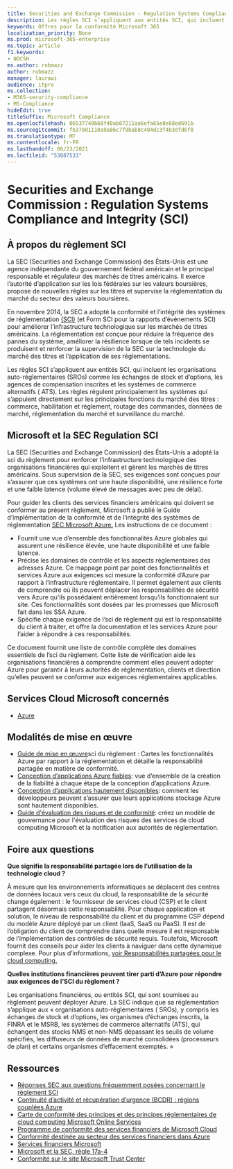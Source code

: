 ```yaml
---
title: Securities and Exchange Commission - Regulation Systems Compliance and Integrity (SCI)
description: Les règles SCI s’appliquent aux entités SCI, qui incluent les organisations auto-réglementaires (SROs) comme les échanges de stock et d’options, les agences de compensation inscrites et les systèmes de commerce alternatifs ( ATS).
keywords: Offres pour la conformité Microsoft 365
localization_priority: None
ms.prod: microsoft-365-enterprise
ms.topic: article
f1.keywords:
- NOCSH
ms.author: robmazz
author: robmazz
manager: laurawi
audience: itpro
ms.collection:
- M365-security-compliance
- MS-Compliance
hideEdit: true
titleSuffix: Microsoft Compliance
ms.openlocfilehash: 06537749b60f40ab87211aa6efa65e8e88ed691b
ms.sourcegitcommit: fb379d1110a9a86c7f9bab8c484dc3f4b3dfd6f0
ms.translationtype: MT
ms.contentlocale: fr-FR
ms.lasthandoff: 06/23/2021
ms.locfileid: "53087533"
---
```

# <a name="securities-and-exchange-commission-regulation-systems-compliance-and-integrity-sci"></a>Securities and Exchange Commission : Regulation Systems Compliance and Integrity (SCI)

## <a name="about-regulation-sci"></a>À propos du règlement SCI

La SEC (Securities and Exchange Commission) des États-Unis est une agence indépendante du gouvernement fédéral américain et le principal responsable et régulateur des marchés de titres américains. Il exerce l’autorité d’application sur les lois fédérales sur les valeurs boursières, propose de nouvelles règles sur les titres et supervise la réglementation du marché du secteur des valeurs boursières.

En novembre 2014, la SEC a adopté la conformité et l’intégrité des systèmes de réglementation [(SCI)](https://www.sec.gov/rules/final/2014/34-73639.pdf) (et Form SCI pour la rapports d’événements SCI) pour améliorer l’infrastructure technologique sur les marchés de titres américains. La réglementation est conçue pour réduire la fréquence des pannes du système, améliorer la résilience lorsque de tels incidents se produisent et renforcer la supervision de la SEC sur la technologie du marché des titres et l’application de ses réglementations.

Les règles SCI s’appliquent aux entités SCI, qui incluent les organisations auto-réglementaires (SROs) comme les échanges de stock et d’options, les agences de compensation inscrites et les systèmes de commerce alternatifs ( ATS). Les règles régulent principalement les systèmes qui s’appuient directement sur les principales fonctions du marché des titres : commerce, habilitation et règlement, routage des commandes, données de marché, réglementation du marché et surveillance du marché.

## <a name="microsoft-and-sec-regulation-sci"></a>Microsoft et la SEC Regulation SCI

La SEC (Securities and Exchange Commission) des États-Unis a adopté la sci du règlement pour renforcer l’infrastructure technologique des organisations financières qui exploitent et gèrent les marchés de titres américains. Sous supervision de la SEC, ses exigences sont conçues pour s’assurer que ces systèmes ont une haute disponibilité, une résilience forte et une faible latence (volume élevé de messages avec peu de délai).

Pour guider les clients des services financiers américains qui doivent se conformer au présent règlement, Microsoft a publié le Guide d’implémentation de la conformité et de l’intégrité des systèmes de réglementation [SEC Microsoft Azure.](https://servicetrust.microsoft.com/ViewPage/TrustDocumentsV3?command=Download&downloadType=Document&downloadId=a69ce0c1-7b7e-44e9-9143-867241e6b2f9&tab=7f51cb60-3d6c-11e9-b2af-7bb9f5d2d913&docTab=7f51cb60-3d6c-11e9-b2af-7bb9f5d2d913_FAQ_and_White_Papers) Les instructions de ce document :

- Fournit une vue d’ensemble des fonctionnalités Azure globales qui assurent une résilience élevée, une haute disponibilité et une faible latence.
- Précise les domaines de contrôle et les aspects réglementaires des adresses Azure. Ce mappage point par point des fonctionnalités et services Azure aux exigences sci mesure la conformité d’Azure par rapport à l’infrastructure réglementaire. Il permet également aux clients de comprendre où ils peuvent déplacer les responsabilités de sécurité vers Azure qu’ils possédaient entièrement lorsqu’ils fonctionnaient sur site. Ces fonctionnalités sont dosées par les promesses que Microsoft fait dans les SSA Azure.
- Spécifie chaque exigence de l’sci de règlement qui est la responsabilité du client à traiter, et offre la documentation et les services Azure pour l’aider à répondre à ces responsabilités.

Ce document fournit une liste de contrôle complète des domaines essentiels de l’sci du règlement. Cette liste de vérification aide les organisations financières à comprendre comment elles peuvent adopter Azure pour garantir à leurs autorités de réglementation, clients et direction qu’elles peuvent se conformer aux exigences réglementaires applicables.

## <a name="microsoft-in-scope-cloud-services"></a>Services Cloud Microsoft concernés

- [Azure](https://aka.ms/AzureCompliance)

## <a name="how-to-implement"></a>Modalités de mise en œuvre

- [Guide de mise en œuvre](https://servicetrust.microsoft.com/ViewPage/TrustDocumentsV3?command=Download&downloadType=Document&downloadId=a69ce0c1-7b7e-44e9-9143-867241e6b2f9&tab=7f51cb60-3d6c-11e9-b2af-7bb9f5d2d913&docTab=7f51cb60-3d6c-11e9-b2af-7bb9f5d2d913_FAQ_and_White_Papers)sci du règlement : Cartes les fonctionnalités Azure par rapport à la réglementation et détaille la responsabilité partagée en matière de conformité.
- [Conception d’applications Azure fiables](/azure/architecture/resiliency/): vue d’ensemble de la création de la fiabilité à chaque étape de la conception d’applications Azure.
- [Conception d’applications hautement disponibles](/azure/storage/common/storage-designing-ha-apps-with-ragrs): comment les développeurs peuvent s’assurer que leurs applications stockage Azure sont hautement disponibles.
- [Guide d'évaluation des risques et de conformité](https://aka.ms/RiskGovernanceGuide): créez un modèle de gouvernance pour l'évaluation des risques des services de cloud computing Microsoft et la notification aux autorités de réglementation.

## <a name="frequently-asked-questions"></a>Foire aux questions

**Que signifie la responsabilité partagée lors de l’utilisation de la technologie cloud ?**

À mesure que les environnements informatiques se déplacent des centres de données locaux vers ceux du cloud, la responsabilité de la sécurité change également : le fournisseur de services cloud (CSP) et le client partagent désormais cette responsabilité. Pour chaque application et solution, le niveau de responsabilité du client et du programme CSP dépend du modèle Azure déployé par un client (IaaS, SaaS ou PaaS). Il est de l’obligation du client de comprendre dans quelle mesure il est responsable de l’implémentation des contrôles de sécurité requis. Toutefois, Microsoft fournit des conseils pour aider les clients à naviguer dans cette dynamique complexe. Pour plus d’informations, [voir Responsabilités partagées pour le cloud computing.](https://gallery.technet.microsoft.com/Shared-Responsibilities-81d0ff91)

**Quelles institutions financières peuvent tirer parti d’Azure pour répondre aux exigences de l’SCI du règlement ?**

Les organisations financières, ou entités SCI, qui sont soumises au règlement peuvent déployer Azure. La SEC indique que sa réglementation s’applique aux « organisations auto-réglementaires ( SROs), y compris les échanges de stock et d’options, les organismes d’échanges inscrits, la FINRA et le MSRB, les systèmes de commerce alternatifs (ATS), qui échangent des stocks NMS et non-NMS dépassant les seuils de volume spécifiés, les diffuseurs de données de marché consolidées (processeurs de plan) et certains organismes d’effacement exemptés. »

## <a name="resources"></a>Ressources

- [Réponses SEC aux questions fréquemment posées concernant le règlement SCI](https://www.sec.gov/divisions/marketreg/regulation-sci-faq.shtml)
- [Continuité d’activité et récupération d’urgence (BCDR) : régions couplées Azure](/azure/best-practices-availability-paired-regions)
- [Carte de conformité des principes et des principes réglementaires de cloud computing Microsoft Online Services](https://aka.ms/FinServ-Guide-US)
- [Programme de conformité des services financiers de Microsoft Cloud](https://aka.ms/FSCP-Print)
- [Conformité destinée au secteur des services financiers dans Azure](https://aka.ms/FinServ-Compliance-Azure)
- [Services financiers Microsoft](https://aka.ms/FinServ-Compliance)
- [Microsoft et la SEC, règle 17a-4](offering-SEC-17a-4.md)
- [Conformité sur le site Microsoft Trust Center](https://www.microsoft.com/trust-center/compliance/compliance-overview)
